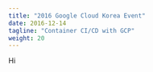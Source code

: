 ```yaml
---
title: "2016 Google Cloud Korea Event"
date: 2016-12-14
tagline: "Container CI/CD with GCP"
weight: 20
---
```


Hi
